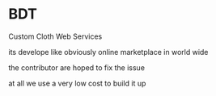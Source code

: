 # BDT
Custom Cloth Web Services

its develope like obviously online marketplace in world wide 

the contributor are hoped to fix the issue

at all we use a very low cost to build it up
